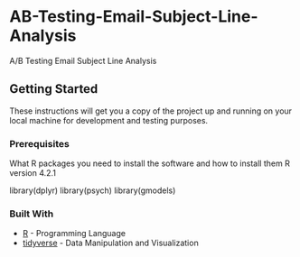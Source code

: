# AB-Testing-Email-Subject-Line-Analysis
 A/B Testing Email Subject Line Analysis

## Getting Started
These instructions will get you a copy of the project up and running on your local machine for development and testing purposes.

### Prerequisites
What R packages you need to install the software and how to install them
R version 4.2.1

library(dplyr)
library(psych)
library(gmodels)

### Built With
* [R](https://www.r-project.org/) - Programming Language
* [tidyverse](https://www.tidyverse.org/) - Data Manipulation and Visualization

